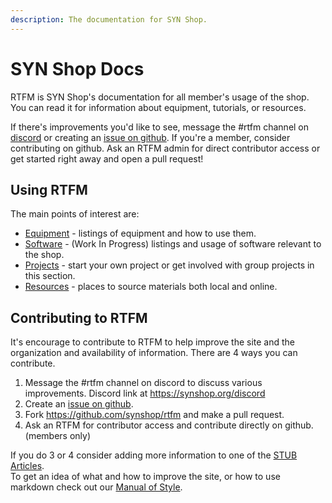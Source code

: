 ```yaml
--- 
description: The documentation for SYN Shop.
---
```


# SYN Shop Docs

RTFM is SYN Shop's documentation for all member's usage of the shop.
You can read it for information about equipment, tutorials, or resources.

If there's improvements you'd like to see, message the #rtfm channel on [discord](https://synshop.org/discord) or creating an [issue on github](https://github.com/synshop/rtfm/issues/new).
If you're a member, consider contributing on github.
Ask an RTFM admin for direct contributor access or get started right away and open a pull request!

## Using RTFM

The main points of interest are:

* [Equipment](Equipment) - listings of equipment and how to use them.
* [Software](Software) - (Work In Progress) listings and usage of software relevant to the shop.
* [Projects](Projects) - start your own project or get involved with group projects in this section.
* [Resources](Resources) - places to source materials both local and online.

## Contributing to RTFM

It's encourage to contribute to RTFM to help improve the site and the organization and availability of information.
There are 4 ways you can contribute.

1. Message the #rtfm channel on discord to discuss various improvements. Discord link at https://synshop.org/discord
2. Create an [issue on github](https://github.com/synshop/rtfm/issues/new).
3. Fork https://github.com/synshop/rtfm and make a pull request.  
4. Ask an RTFM for contributor access and contribute directly on github. (members only)

If you do 3 or 4 consider adding more information to one of the [STUB Articles](https://rtfm.synshop.org/tags/#stub).   
To get an idea of what and how to improve the site, or how to use markdown check out our [Manual of Style](editors).
